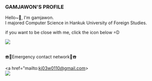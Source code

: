 ### GAMJAWON'S PROFILE

Hello~🙌, I'm gamjawon.<br>
I majored Computer Science in Hankuk University of Foreign Studies.    
  
if you want to be close with me, click the icon below =D <br>  

<a href="https://www.instagram.com/jiwon_ten"><img src="https://img.shields.io/badge/Instagram-%23E4405F.svg?style=for-the-badge&logo=Instagram&logoColor=white&link=https://www.instagram.com/jiwon_ten"/></a>
<br><br>

☎️💬Emergency contact network💬☎️ <br>

<a href="mailto:kj03w0110@gmail.com><br><img src="https://img.shields.io/badge/Gmail-D14836?style=for-the-badge&logo=gmail&logoColor=white&link=mailto:kj03w0110@gmail.com"/></a>
<!--
**gamjawon/gamjawon** is a ✨ _special_ ✨ repository because its `README.md` (this file) appears on your GitHub profile.

Here are some ideas to get you started:

- 🔭 I’m currently working on ...
- 🌱 I’m currently learning ...
- 👯 I’m looking to collaborate on ...
- 🤔 I’m looking for help with ...
- 💬 Ask me about ...
- 📫 How to reach me: ...
- 😄 Pronouns: ...
- ⚡ Fun fact: ...
-->
